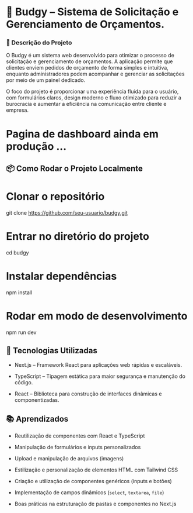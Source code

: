 <h1>📝 Budgy – Sistema de Solicitação e Gerenciamento de Orçamentos.</h1>

<h3>📌 Descrição do Projeto</h3>

O Budgy é um sistema web desenvolvido para otimizar o processo de solicitação e gerenciamento de orçamentos.
A aplicação permite que clientes enviem pedidos de orçamento de forma simples e intuitiva, enquanto administradores podem acompanhar e gerenciar as solicitações por meio de um painel dedicado.

O foco do projeto é proporcionar uma experiência fluida para o usuário, com formulários claros, design moderno e fluxo otimizado para reduzir a burocracia e aumentar a eficiência na comunicação entre cliente e empresa.

# Pagina de dashboard ainda em produção ...

## 📦 Como Rodar o Projeto Localmente

# Clonar o repositório
git clone https://github.com/seu-usuario/budgy.git

# Entrar no diretório do projeto
cd budgy

# Instalar dependências
npm install

# Rodar em modo de desenvolvimento
npm run dev

## 🚀 Tecnologias Utilizadas

- Next.js – Framework React para aplicações web rápidas e escaláveis.

- TypeScript – Tipagem estática para maior segurança e manutenção do código.

- React – Biblioteca para construção de interfaces dinâmicas e componentizadas.

 ## 📚 Aprendizados

- Reutilização de componentes com React e TypeScript

- Manipulação de formulários e inputs personalizados

- Upload e manipulação de arquivos (imagens)

- Estilização e personalização de elementos HTML com Tailwind CSS

- Criação e utilização de componentes genéricos (inputs e botões)

- Implementação de campos dinâmicos (`select`, `textarea`, `file`)

- Boas práticas na estruturação de pastas e componentes no Next.js


